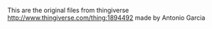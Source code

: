 This are the original files from thingiverse http://www.thingiverse.com/thing:1894492 made by 
Antonio Garcia
